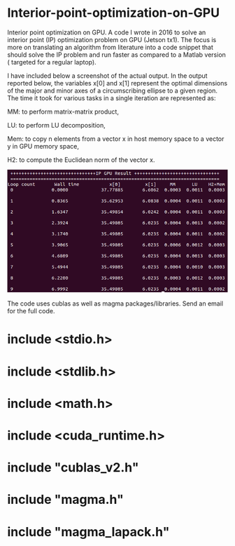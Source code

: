 # Interior-point-optimization-on-GPU
Interior point optimization on GPU. A code I wrote in 2016 to solve an interior point (IP) optimization problem on GPU (Jetson tx1). The focus is more on translating an algorithm from literature into a code snippet that should solve the IP problem and run faster as compared to a Matlab version ( targeted for a regular laptop).   

I have included below a screenshot of the actual output. In the output reported below, the variables x[0] and x[1] represent the optimal dimensions of the major and minor axes of a circumscribing ellipse to a given region. The time it took for various tasks in a single iteration are represented as: 

MM: to perform matrix-matrix product, 

LU: to perform LU decomposition, 

Mem: to copy n elements from a vector x in host memory space to a vector y in GPU memory space, 

H2: to compute the Euclidean norm of the vector x.


![Output Result (screenshot)](https://github.com/AndinetH/Interior-point-optimization-on-GPU/blob/main/Screenshot%20from%202016-06-23%2008_25_51.png)


The code uses cublas as well as magma packages/libraries. Send an email for the full code. 

# include <stdio.h>
# include <stdlib.h>
# include <math.h>
# include <cuda_runtime.h>
# include "cublas_v2.h"

# include "magma.h"
# include "magma_lapack.h"
